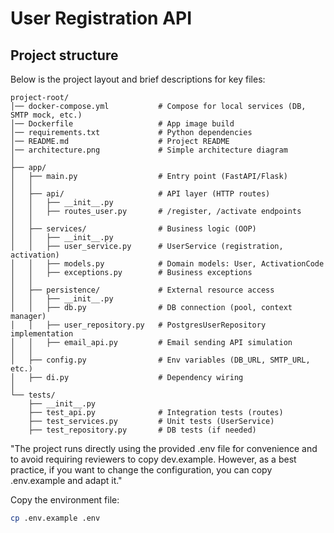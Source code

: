 # User Registration API

## Project structure

Below is the project layout and brief descriptions for key files:

```text
project-root/
│── docker-compose.yml           # Compose for local services (DB, SMTP mock, etc.)
│── Dockerfile                   # App image build
│── requirements.txt             # Python dependencies
│── README.md                    # Project README
│── architecture.png             # Simple architecture diagram
│
├── app/
│   ├── main.py                  # Entry point (FastAPI/Flask)
│   │
│   ├── api/                     # API layer (HTTP routes)
│   │   ├── __init__.py
│   │   ├── routes_user.py       # /register, /activate endpoints
│   │
│   ├── services/                # Business logic (OOP)
│   │   ├── __init__.py
│   │   ├── user_service.py      # UserService (registration, activation)
│   │   ├── models.py            # Domain models: User, ActivationCode
│   │   ├── exceptions.py        # Business exceptions
│   │
│   ├── persistence/             # External resource access
│   │   ├── __init__.py
│   │   ├── db.py                # DB connection (pool, context manager)
│   │   ├── user_repository.py   # PostgresUserRepository implementation
│   │   ├── email_api.py         # Email sending API simulation
│   │
│   ├── config.py                # Env variables (DB_URL, SMTP_URL, etc.)
│   ├── di.py                    # Dependency wiring
│
└── tests/
    ├── __init__.py
    ├── test_api.py              # Integration tests (routes)
    ├── test_services.py         # Unit tests (UserService)
    ├── test_repository.py       # DB tests (if needed)
```


"The project runs directly using the provided .env file for convenience and to avoid requiring reviewers to copy dev.example. However, as a best practice, if you want to change the configuration, you can copy .env.example and adapt it."

Copy the environment file:
```bash
cp .env.example .env
```